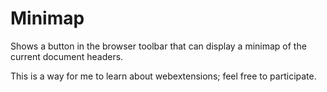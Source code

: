 # Minimap

Shows a button in the browser toolbar that can display a minimap of the current document headers.

This is a way for me to learn about webextensions; feel free to participate.
